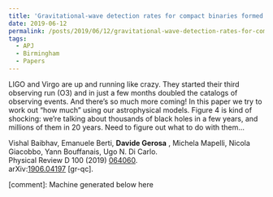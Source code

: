 ```yaml
---
title: 'Gravitational-wave detection rates for compact binaries formed in isolation: LIGO/Virgo O3 and beyond.'
date: 2019-06-12
permalink: /posts/2019/06/12/gravitational-wave-detection-rates-for-compact-binaries-formed-in-isolation-ligo-virgo-o3-and-beyond
tags:
  - APJ
  - Birmingham
  - Papers
---
```


LIGO and Virgo are up and running like crazy. They started their third observing run (O3) and in just a few months doubled the catalogs of observing events. And there’s so much more coming! In this paper we try to work out “how much” using our astrophysical models. Figure 4 is kind of shocking: we’re talking about thousands of black holes in a few years, and millions of them in 20 years. Need to figure out what to do with them…

Vishal Baibhav, Emanuele Berti, **Davide Gerosa** , Michela Mapelli, Nicola Giacobbo, Yann Bouffanais, Ugo N. Di Carlo.  
Physical Review D 100 (2019) [064060](<https://journals.aps.org/prd/abstract/10.1103/PhysRevD.100.064060>).  
arXiv:[1906.04197](<http://arxiv.org/abs/arXiv:1906.04197>) [gr-qc].

[comment]: Machine generated below here

